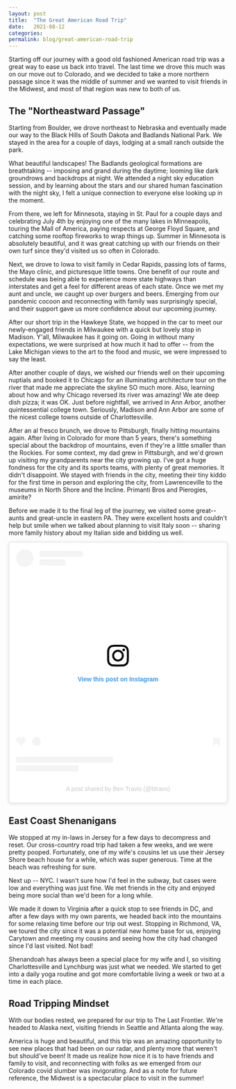 ```yaml
---
layout: post
title:  "The Great American Road Trip"
date:   2021-08-12
categories:
permalink: blog/great-american-road-trip
---
```


Starting off our journey with a good old fashioned American road trip was a great way to ease us back into travel. The last time we drove this much was on our move out to Colorado, and we decided to take a more northern passage since it was the middle of summer and we wanted to visit friends in the Midwest, and most of that region was new to both of us.

The "Northeastward Passage"
---------------------------

Starting from Boulder, we drove northeast to Nebraska and eventually made our way to the Black Hills of South Dakota and Badlands National Park. We stayed in the area for a couple of days, lodging at a small ranch outside the park.

What beautiful landscapes! The Badlands geological formations are breathtaking -- imposing and grand during the daytime; looming like dark groundrows and backdrops at night. We attended a night sky education session, and by learning about the stars and our shared human fascination with the night sky, I felt a unique connection to everyone else looking up in the moment.

From there, we left for Minnesota, staying in St. Paul for a couple days and celebrating July 4th by enjoying one of the many lakes in Minneapolis, touring the Mall of America, paying respects at George Floyd Square, and catching some rooftop fireworks to wrap things up. Summer in Minnesota is absolutely beautiful, and it was great catching up with our friends on their own turf since they'd visited us so often in Colorado.

Next, we drove to Iowa to visit family in Cedar Rapids, passing lots of farms, the Mayo clinic, and picturesque little towns. One benefit of our route and schedule was being able to experience more state highways than interstates and get a feel for different areas of each state. Once we met my aunt and uncle, we caught up over burgers and beers. Emerging from our pandemic cocoon and reconnecting with family was surprisingly special, and their support gave us more confidence about our upcoming journey.

After our short trip in the Hawkeye State, we hopped in the car to meet our newly-engaged friends in Milwaukee with a quick but lovely stop in Madison. Y'all, Milwaukee has it going on. Going in without many expectations, we were surprised at how much it had to offer -- from the Lake Michigan views to the art to the food and music, we were impressed to say the least.

After another couple of days, we wished our friends well on their upcoming nuptials and booked it to Chicago for an illuminating architecture tour on the river that made me appreciate the skyline SO much more. Also, learning about how and why Chicago reversed its river was amazing! We ate deep dish pizza; it was OK. Just before nightfall, we arrived in Ann Arbor, another quintessential college town. Seriously, Madison and Ann Arbor are some of the nicest college towns outside of Charlottesville.

After an al fresco brunch, we drove to Pittsburgh, finally hitting mountains again. After living in Colorado for more than 5 years, there's something special about the backdrop of mountains, even if they're a little smaller than the Rockies. For some context, my dad grew in Pittsburgh, and we'd grown up visiting my grandparents near the city growing up. I've got a huge fondness for the city and its sports teams, with plenty of great memories. It didn't disappoint. We stayed with friends in the city, meeting their tiny kiddo for the first time in person and exploring the city, from Lawrenceville to the museums in North Shore and the Incline. Primanti Bros and Pierogies, amirite?

Before we made it to the final leg of the journey, we visited some great--aunts and great-uncle in eastern PA. They were excellent hosts and couldn't help but smile when we talked about planning to visit Italy soon -- sharing more family history about my Italian side and bidding us well.

<blockquote class="instagram-media" data-instgrm-captioned data-instgrm-permalink="https://www.instagram.com/p/CRrKdGLsVzU/?utm_source=ig_embed&amp;utm_campaign=loading" data-instgrm-version="14" style=" background:#FFF; border:0; border-radius:3px; box-shadow:0 0 1px 0 rgba(0,0,0,0.5),0 1px 10px 0 rgba(0,0,0,0.15); margin: 1px; max-width:540px; min-width:326px; padding:0; width:99.375%; width:-webkit-calc(100% - 2px); width:calc(100% - 2px);"><div style="padding:16px;"> <a href="https://www.instagram.com/p/CRrKdGLsVzU/?utm_source=ig_embed&amp;utm_campaign=loading" style=" background:#FFFFFF; line-height:0; padding:0 0; text-align:center; text-decoration:none; width:100%;" target="_blank"> <div style=" display: flex; flex-direction: row; align-items: center;"> <div style="background-color: #F4F4F4; border-radius: 50%; flex-grow: 0; height: 40px; margin-right: 14px; width: 40px;"></div> <div style="display: flex; flex-direction: column; flex-grow: 1; justify-content: center;"> <div style=" background-color: #F4F4F4; border-radius: 4px; flex-grow: 0; height: 14px; margin-bottom: 6px; width: 100px;"></div> <div style=" background-color: #F4F4F4; border-radius: 4px; flex-grow: 0; height: 14px; width: 60px;"></div></div></div><div style="padding: 19% 0;"></div> <div style="display:block; height:50px; margin:0 auto 12px; width:50px;"><svg width="50px" height="50px" viewBox="0 0 60 60" version="1.1" xmlns="https://www.w3.org/2000/svg" xmlns:xlink="https://www.w3.org/1999/xlink"><g stroke="none" stroke-width="1" fill="none" fill-rule="evenodd"><g transform="translate(-511.000000, -20.000000)" fill="#000000"><g><path d="M556.869,30.41 C554.814,30.41 553.148,32.076 553.148,34.131 C553.148,36.186 554.814,37.852 556.869,37.852 C558.924,37.852 560.59,36.186 560.59,34.131 C560.59,32.076 558.924,30.41 556.869,30.41 M541,60.657 C535.114,60.657 530.342,55.887 530.342,50 C530.342,44.114 535.114,39.342 541,39.342 C546.887,39.342 551.658,44.114 551.658,50 C551.658,55.887 546.887,60.657 541,60.657 M541,33.886 C532.1,33.886 524.886,41.1 524.886,50 C524.886,58.899 532.1,66.113 541,66.113 C549.9,66.113 557.115,58.899 557.115,50 C557.115,41.1 549.9,33.886 541,33.886 M565.378,62.101 C565.244,65.022 564.756,66.606 564.346,67.663 C563.803,69.06 563.154,70.057 562.106,71.106 C561.058,72.155 560.06,72.803 558.662,73.347 C557.607,73.757 556.021,74.244 553.102,74.378 C549.944,74.521 548.997,74.552 541,74.552 C533.003,74.552 532.056,74.521 528.898,74.378 C525.979,74.244 524.393,73.757 523.338,73.347 C521.94,72.803 520.942,72.155 519.894,71.106 C518.846,70.057 518.197,69.06 517.654,67.663 C517.244,66.606 516.755,65.022 516.623,62.101 C516.479,58.943 516.448,57.996 516.448,50 C516.448,42.003 516.479,41.056 516.623,37.899 C516.755,34.978 517.244,33.391 517.654,32.338 C518.197,30.938 518.846,29.942 519.894,28.894 C520.942,27.846 521.94,27.196 523.338,26.654 C524.393,26.244 525.979,25.756 528.898,25.623 C532.057,25.479 533.004,25.448 541,25.448 C548.997,25.448 549.943,25.479 553.102,25.623 C556.021,25.756 557.607,26.244 558.662,26.654 C560.06,27.196 561.058,27.846 562.106,28.894 C563.154,29.942 563.803,30.938 564.346,32.338 C564.756,33.391 565.244,34.978 565.378,37.899 C565.522,41.056 565.552,42.003 565.552,50 C565.552,57.996 565.522,58.943 565.378,62.101 M570.82,37.631 C570.674,34.438 570.167,32.258 569.425,30.349 C568.659,28.377 567.633,26.702 565.965,25.035 C564.297,23.368 562.623,22.342 560.652,21.575 C558.743,20.834 556.562,20.326 553.369,20.18 C550.169,20.033 549.148,20 541,20 C532.853,20 531.831,20.033 528.631,20.18 C525.438,20.326 523.257,20.834 521.349,21.575 C519.376,22.342 517.703,23.368 516.035,25.035 C514.368,26.702 513.342,28.377 512.574,30.349 C511.834,32.258 511.326,34.438 511.181,37.631 C511.035,40.831 511,41.851 511,50 C511,58.147 511.035,59.17 511.181,62.369 C511.326,65.562 511.834,67.743 512.574,69.651 C513.342,71.625 514.368,73.296 516.035,74.965 C517.703,76.634 519.376,77.658 521.349,78.425 C523.257,79.167 525.438,79.673 528.631,79.82 C531.831,79.965 532.853,80.001 541,80.001 C549.148,80.001 550.169,79.965 553.369,79.82 C556.562,79.673 558.743,79.167 560.652,78.425 C562.623,77.658 564.297,76.634 565.965,74.965 C567.633,73.296 568.659,71.625 569.425,69.651 C570.167,67.743 570.674,65.562 570.82,62.369 C570.966,59.17 571,58.147 571,50 C571,41.851 570.966,40.831 570.82,37.631"></path></g></g></g></svg></div><div style="padding-top: 8px;"> <div style=" color:#3897f0; font-family:Arial,sans-serif; font-size:14px; font-style:normal; font-weight:550; line-height:18px;">View this post on Instagram</div></div><div style="padding: 12.5% 0;"></div> <div style="display: flex; flex-direction: row; margin-bottom: 14px; align-items: center;"><div> <div style="background-color: #F4F4F4; border-radius: 50%; height: 12.5px; width: 12.5px; transform: translateX(0px) translateY(7px);"></div> <div style="background-color: #F4F4F4; height: 12.5px; transform: rotate(-45deg) translateX(3px) translateY(1px); width: 12.5px; flex-grow: 0; margin-right: 14px; margin-left: 2px;"></div> <div style="background-color: #F4F4F4; border-radius: 50%; height: 12.5px; width: 12.5px; transform: translateX(9px) translateY(-18px);"></div></div><div style="margin-left: 8px;"> <div style=" background-color: #F4F4F4; border-radius: 50%; flex-grow: 0; height: 20px; width: 20px;"></div> <div style=" width: 0; height: 0; border-top: 2px solid transparent; border-left: 6px solid #f4f4f4; border-bottom: 2px solid transparent; transform: translateX(16px) translateY(-4px) rotate(30deg)"></div></div><div style="margin-left: auto;"> <div style=" width: 0px; border-top: 8px solid #F4F4F4; border-right: 8px solid transparent; transform: translateY(16px);"></div> <div style=" background-color: #F4F4F4; flex-grow: 0; height: 12px; width: 16px; transform: translateY(-4px);"></div> <div style=" width: 0; height: 0; border-top: 8px solid #F4F4F4; border-left: 8px solid transparent; transform: translateY(-4px) translateX(8px);"></div></div></div> <div style="display: flex; flex-direction: column; flex-grow: 1; justify-content: center; margin-bottom: 24px;"> <div style=" background-color: #F4F4F4; border-radius: 4px; flex-grow: 0; height: 14px; margin-bottom: 6px; width: 224px;"></div> <div style=" background-color: #F4F4F4; border-radius: 4px; flex-grow: 0; height: 14px; width: 144px;"></div></div></a><p style=" color:#c9c8cd; font-family:Arial,sans-serif; font-size:14px; line-height:17px; margin-bottom:0; margin-top:8px; overflow:hidden; padding:8px 0 7px; text-align:center; text-overflow:ellipsis; white-space:nowrap;"><a href="https://www.instagram.com/p/CRrKdGLsVzU/?utm_source=ig_embed&amp;utm_campaign=loading" style=" color:#c9c8cd; font-family:Arial,sans-serif; font-size:14px; font-style:normal; font-weight:normal; line-height:17px; text-decoration:none;" target="_blank">A post shared by Ben Travis (@btravs)</a></p></div></blockquote> <script async src="//www.instagram.com/embed.js"></script>

East Coast Shenanigans
----------------------

We stopped at my in-laws in Jersey for a few days to decompress and reset. Our cross-country road trip had taken a few weeks, and we were pretty pooped. Fortunately, one of my wife's cousins let us use their Jersey Shore beach house for a while, which was super generous. Time at the beach was refreshing for sure.

Next up -- NYC. I wasn't sure how I'd feel in the subway, but cases were low and everything was just fine. We met friends in the city and enjoyed being more social than we'd been for a long while.

We made it down to Virginia after a quick stop to see friends in DC, and after a few days with my own parents, we headed back into the mountains for some relaxing time before our trip out west. Stopping in Richmond, VA, we toured the city since it was a potential new home base for us, enjoying Carytown and meeting my cousins and seeing how the city had changed since I'd last visited. Not bad!

Shenandoah has always been a special place for my wife and I, so visiting Charlottesville and Lynchburg was just what we needed. We started to get into a daily yoga routine and got more comfortable living a week or two at a time in each place.

Road Tripping Mindset
---------------------

With our bodies rested, we prepared for our trip to The Last Frontier. We're headed to Alaska next, visiting friends in Seattle and Atlanta along the way.

America is huge and beautiful, and this trip was an amazing opportunity to see new places that had been on our radar, and plenty more that weren't but should've been! It made us realize how nice it is to have friends and family to visit, and reconnecting with folks as we emerged from our Colorado covid slumber was invigorating. And as a note for future reference, the Midwest is a spectacular place to visit in the summer!
